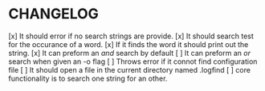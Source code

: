 # CHANGELOG
[x] It should error if no search strings are provide.
[x] It should search test for the occurance of a word.
[x] If it finds the word it should print out the string.
[x] It can preform an _and_ search by default
[ ] It can preform an _or_ search when given an -o flag
[ ] Throws error if it connot find configuration file
[ ] It should open a file in the current directory named .logfind
[ ] core functionality is to search one string for an other.

